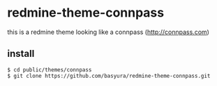 # redmine-theme-connpass

this is a redmine theme looking like a connpass (http://connpass.com)

## install

```
$ cd public/themes/connpass
$ git clone https://github.com/basyura/redmine-theme-connpass.git
```


